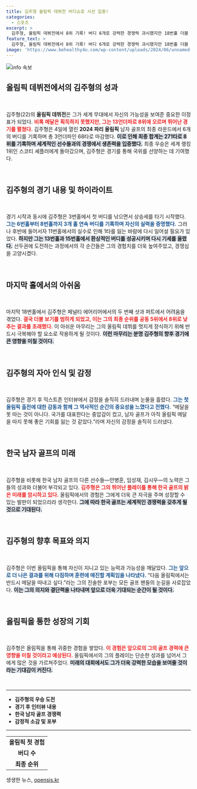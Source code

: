 ```yaml
---
title: 김주형 올림픽 데뷔전 버디쇼로 시선 집중!
categories:
  - 스포츠
excerpt: >
  김주형, 올림픽 데뷔전에서 8위 기록! 버디 6개로 강력한 경쟁력 과시했지만 18번홀 더블 보기가 아쉬움으로 남아. 감동적인 첫 경험 속 눈물의 인터뷰!
feature_text: >
  김주형, 올림픽 데뷔전에서 8위 기록! 버디 6개로 강력한 경쟁력 과시했지만 18번홀 더블 보기가 아쉬움으로 남아. 감동적인 첫 경험 속 눈물의 인터뷰!
image: 'https://www.behealthy4u.com/wp-content/uploads/2024/06/unnamed-file.png'
---
```


<p><img src="https://www.behealthy4u.com/wp-content/uploads/2024/06/unnamed-file.png" alt="info 속보" /></p>

<h2 data-ke-size="size26">올림픽 데뷔전에서의 김주형의 성과</h2>

<p data-ke-size="size16">&nbsp;</p>

<p>김주형(22)의 <strong>올림픽 데뷔전</strong>은 그가 세계 무대에서 자신의 가능성을 보여준 중요한 이정표가 되었다. <b><span style="color: #ee2323;">비록 메달은 획득하지 못했지만, 그는 13언더파로 8위에 오르며 뛰어난 경기를 펼쳤다.</span></b> 김주형은 4일에 열린 <strong>2024 파리 올림픽</strong> 남자 골프의 최종 라운드에서 6개의 버디를 기록하며 총 3언더파인 68타로 마감했다. <b><span style="background-color: #21538527;">이로 인해 최종 합계는 271타로 8위를 기록하며 세계적인 선수들과의 경쟁에서 생존력을 입증했다.</span></b> 최종 우승은 세계 랭킹 1위인 스코티 셰플러에게 돌아갔으며, 김주형은 경기를 통해 국위를 선양하는 데 기여했다.</p>

<p data-ke-size="size16">&nbsp;</p>

<h2 data-ke-size="size26">김주형의 경기 내용 및 하이라이트</h2>

<p data-ke-size="size16">&nbsp;</p>

<p>경기 시작과 동시에 김주형은 3번홀에서 첫 버디를 낚으면서 상승세를 타기 시작했다. <b><span style="color: #1a5490;">그는 6번홀부터 8번홀까지 3개 홀 연속 버디를 기록하며 자신의 실력을 증명했다.</span></b> 그러나 후반에 들어서자 11번홀에서의 실수로 인해 1타를 잃는 바람에 다시 일어설 필요가 있었다. <b><span style="background-color: #21538527;">하지만 그는 13번홀과 15번홀에서 환상적인 버디를 성공시키며 다시 기세를 올렸다.</span></b> 선두권에 도전하는 과정에서의 각 순간들은 그의 경험치를 더욱 높여주었고, 경쟁심을 고양시켰다.</p>

<p data-ke-size="size16">&nbsp;</p>

<h2 data-ke-size="size26">마지막 홀에서의 아쉬움</h2>

<p data-ke-size="size16">&nbsp;</p>

<p>마지막 18번홀에서 김주형은 페널티 에어리어에서의 두 번째 샷과 퍼트에서 어려움을 겪었다. <b><span style="color: #ee2323;">결국 더블 보기를 범하게 되었고, 이는 그의 최종 순위를 공동 5위에서 8위로 낮추는 결과를 초래했다.</span></b> 이 아쉬운 마무리는 그의 올림픽 데뷔를 멋지게 장식하기 위해 반드시 극복해야 할 요소로 작용하게 될 것이다. <b><span style="background-color: #21538527;">이런 마무리는 분명 김주형의 향후 경기에 큰 영향을 미칠 것이다.</span></b></p>

<p data-ke-size="size16">&nbsp;</p>

<h2 data-ke-size="size26">김주형의 자아 인식 및 감정</h2>

<p data-ke-size="size16">&nbsp;</p>

<p>김주형은 경기 후 믹스트존 인터뷰에서 감정을 솔직히 드러내며 눈물을 흘렸다. <b><span style="color: #1a5490;">그는 첫 올림픽 출전에 대한 감동과 함께 그 역사적인 순간의 중요성을 느꼈다고 전했다.</span></b> “메달을 못 따는 것이 아니다. 국가를 대표한다는 중압감이 컸고, 남자 골프가 아직 올림픽 메달을 따지 못해 좋은 기회를 잃는 것 같았다.”라며 자신의 감정을 솔직히 드러냈다.</p>

<p data-ke-size="size16">&nbsp;</p>

<h2 data-ke-size="size26">한국 남자 골프의 미래</h2>

<p data-ke-size="size16">&nbsp;</p>

<p>김주형을 비롯해 한국 남자 골프의 다른 선수들—안병훈, 임성재, 김시우—의 노력은 그들의 성과와 더불어 부각되고 있다. <b><span style="color: #ee2323;">김주형은 그의 뛰어난 플레이를 통해 한국 골프의 밝은 미래를 암시하고 있다.</span></b> 올림픽에서의 경험은 그에게 더욱 큰 자극을 주며 성장할 수 있는 발판이 되었으리라 생각한다. <b><span style="background-color: #21538527;">그에 따라 한국 골프는 세계적인 경쟁력을 갖추게 될 것으로 기대된다.</span></b></p>

<p data-ke-size="size16">&nbsp;</p>

<h2 data-ke-size="size26">김주형의 향후 목표와 의지</h2>

<p data-ke-size="size16">&nbsp;</p>

<p>김주형은 이번 올림픽을 통해 자신이 지니고 있는 능력과 가능성을 깨달았다. <b><span style="color: #1a5490;">그는 앞으로 더 나은 결과를 위해 다짐하며 훈련에 매진할 계획임을 나타냈다.</span></b> “다음 올림픽에서는 반드시 메달을 따내고 싶다.”라는 그의 진솔한 포부는 모든 골프 팬들의 눈길을 사로잡았다. <b><span style="background-color: #21538527;">이는 그의 의지와 결단력을 나타내며 앞으로 더욱 기대되는 순간이 될 것이다.</span></b></p>

<p data-ke-size="size16">&nbsp;</p>

<h2 data-ke-size="size26">올림픽을 통한 성장의 기회</h2>

<p data-ke-size="size16">&nbsp;</p>

<p>김주형은 올림픽을 통해 귀중한 경험을 쌓았다. <b><span style="color: #ee2323;">이 경험은 앞으로의 그의 골프 경력에 큰 영향을 미칠 것이라고 예상된다.</span></b> 올림픽에서의 그의 플레이는 단순한 성과를 넘어서 그에게 많은 것을 가르쳐주었다. <b><span style="background-color: #21538527;">미래의 대회에서도 그가 더욱 강력한 모습을 보여줄 것이라는 기대감이 커진다.</span></b></p>

<p data-ke-size="size16">&nbsp;</p>

<hr />

<ul>
    <li><b>김주형의 우승 도전</b></li>
    <li><b>경기 후 인터뷰 내용</b></li>
    <li><b>한국 남자 골프 경쟁력</b></li>
    <li><b>감정적 소감 및 포부</b></li>
</ul>

<hr />

<table style="width: 100%;">
    <tbody>
        <tr>
            <td style="text-align: center; height: 17px;"><b>올림픽 첫 경험</b></td>
        </tr>
        <tr>
            <td style="text-align: center; height: 17px;"><b>버디 수</b></td>
        </tr>
        <tr>
            <td style="text-align: center; height: 17px;"><b>최종 순위</b></td>
        </tr>
    </tbody>
</table>
생생한 뉴스, <a href="https://opensis.kr" rel="dofollow">opensis.kr</a>


